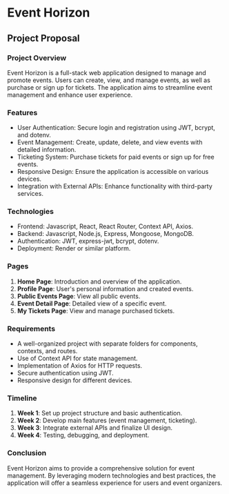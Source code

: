 # Event Horizon

## Project Proposal

### Project Overview
Event Horizon is a full-stack web application designed to manage and promote events. Users can create, view, and manage events, as well as purchase or sign up for tickets. The application aims to streamline event management and enhance user experience.

### Features
- User Authentication: Secure login and registration using JWT, bcrypt, and dotenv.
- Event Management: Create, update, delete, and view events with detailed information.
- Ticketing System: Purchase tickets for paid events or sign up for free events.
- Responsive Design: Ensure the application is accessible on various devices.
- Integration with External APIs: Enhance functionality with third-party services.

### Technologies
- Frontend: Javascript, React, React Router, Context API, Axios.
- Backend: Javascript, Node.js, Express, Mongoose, MongoDB.
- Authentication: JWT, express-jwt, bcrypt, dotenv.
- Deployment: Render or similar platform.

### Pages
1. **Home Page**: Introduction and overview of the application.
2. **Profile Page**: User's personal information and created events.
3. **Public Events Page**: View all public events.
4. **Event Detail Page**: Detailed view of a specific event.
5. **My Tickets Page**: View and manage purchased tickets.

### Requirements
- A well-organized project with separate folders for components, contexts, and routes.
- Use of Context API for state management.
- Implementation of Axios for HTTP requests.
- Secure authentication using JWT.
- Responsive design for different devices.

### Timeline
1. **Week 1**: Set up project structure and basic authentication.
2. **Week 2**: Develop main features (event management, ticketing).
3. **Week 3**: Integrate external APIs and finalize UI design.
4. **Week 4**: Testing, debugging, and deployment.

### Conclusion
Event Horizon aims to provide a comprehensive solution for event management. By leveraging modern technologies and best practices, the application will offer a seamless experience for users and event organizers.
